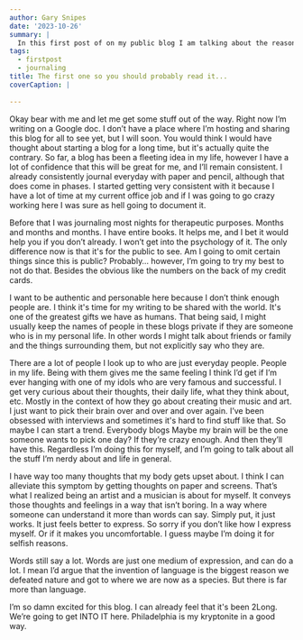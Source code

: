 ```yaml
---
author: Gary Snipes
date: '2023-10-26'
summary: |
  In this first post of on my public blog I am talking about the reasons I'm making it and some other personal jargon. 
tags: 
  - firstpost
  - journaling
title: The first one so you should probably read it...
coverCaption: |
  
---
```


Okay bear with me and let me get some stuff out of the way. Right now I’m writing on a Google doc. I don’t have a place where I’m hosting and sharing this blog for all to see yet, but I will soon. You would think I would have thought about starting a blog for a long time, but it's actually quite the contrary. So far, a blog has been a fleeting idea in my life, however I have a lot of confidence that this will be great for me, and I’ll remain consistent. I already consistently journal everyday with paper and pencil, although that does come in phases. I started getting very consistent with it because I have a lot of time at my current office job and if I was going to go crazy working here I was sure as hell going to document it.

Before that I was journaling most nights for therapeutic purposes. Months and months and months. I have entire books. It helps me, and I bet it would help you if you don’t already. I won’t get into the psychology of it. The only difference now is that it's for the public to see. Am I going to omit certain things since this is public? Probably… however, I’m going to try my best to not do that. Besides the obvious like the numbers on the back of my credit cards. 

I want to be authentic and personable here because I don’t think enough people are. I think it's time for my writing to be shared with the world. It's one of the greatest gifts we have as humans. That being said, I might usually keep the names of people in these blogs private if they are someone who is in my personal life. In other words I might talk about friends or family and the things surrounding them, but not explicitly say who they are. 

There are a lot of people I look up to who are just everyday people. People in my life. Being with them gives me the same feeling I think I’d get if I’m ever hanging with one of my idols who are very famous and successful. I get very curious about their thoughts, their daily life, what they think about, etc. Mostly in the context of how they go about creating their music and art. I just want to pick their brain over and over and over again. I’ve been obsessed with interviews and sometimes it's hard to find stuff like that. So maybe I can start a trend. Everybody blogs Maybe my brain will be the one someone wants to pick one day? If they’re crazy enough. And then they’ll have this. Regardless I’m doing this for myself, and I’m going to talk about all the stuff I’m nerdy about and life in general. 

I have way too many thoughts that my body gets upset about. I think I can alleviate this symptom by getting thoughts on paper and screens. That’s what I realized being an artist and a musician is about for myself. It conveys those thoughts and feelings in a way that isn’t boring. In a way where someone can understand it more than words can say. Simply put, it just works. It just feels better to express. So sorry if you don’t like how I express myself. Or if it makes you uncomfortable. I guess maybe I’m doing it for selfish reasons.

Words still say a lot. Words are just one medium of expression, and can do a lot. I mean I’d argue that the invention of language is the biggest reason we defeated nature and got to where we are now as a species. But there is far more than language.

I’m so damn excited for this blog. I can already feel that it's been 2Long. We’re going to get INTO IT here. Philadelphia is my kryptonite in a good way. 